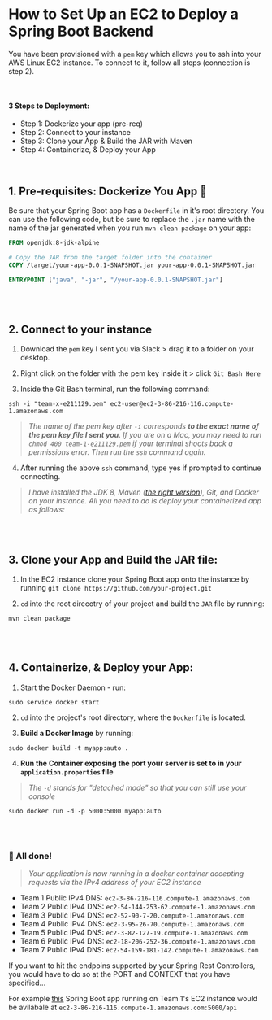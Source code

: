 # How to Set Up an EC2 to Deploy a Spring Boot Backend
You have been provisioned with a `pem` key which allows you to ssh into your AWS Linux EC2 instance. To connect to it, follow all steps (connection is step 2).

<br>

#### 3 Steps to Deployment:
- Step 1: Dockerize your app (pre-req)
- Step 2: Connect to your instance
- Step 3: Clone your App & Build the JAR with Maven
- Step 4: Containerize, & Deploy your App

<br>

## 1. Pre-requisites: Dockerize You App :whale:
Be sure that your Spring Boot app has a `Dockerfile` in it's root directory. You can use the following code, but be sure to replace the `.jar` name with the name of the jar generated when you run `mvn clean package` on your app:

```Dockerfile
FROM openjdk:8-jdk-alpine

# Copy the JAR from the target folder into the container
COPY /target/your-app-0.0.1-SNAPSHOT.jar your-app-0.0.1-SNAPSHOT.jar 

ENTRYPOINT ["java", "-jar", "/your-app-0.0.1-SNAPSHOT.jar"]
```

<br>
<br>

## 2. Connect to your instance
1. Download the `pem` key I sent you via Slack > drag it to a folder on your desktop.

2. Right click on the folder with the pem key inside it > click `Git Bash Here`

3. Inside the Git Bash terminal, run the following command:

```
ssh -i "team-x-e211129.pem" ec2-user@ec2-3-86-216-116.compute-1.amazonaws.com
```

> *The name of the pem key after `-i` corresponds **to the exact name of the pem key file I sent you***. *If you are on a Mac, you may need to run `chmod 400 team-1-e211129.pem` if your terminal shoots back a permissions error.  Then run the `ssh` command again.*

4. After running the above `ssh` command, type yes if prompted to continue connecting.
  
> *I have installed the JDK 8, Maven ([the right version](https://memotut.com/aws-ec2-how-to-install-maven-on-amazon-linux-2-bcdf9/)), Git, and Docker on your instance.  All you need to do is deploy your containerized app as follows:*

<br>
<br>

## 3. Clone your App and Build the JAR file:
1. In the EC2 instance clone your Spring Boot app onto the instance by running `git clone https://github.com/your-project.git`

2. `cd` into the root direcotry of your project and build the `JAR` file by running:

```
mvn clean package
```

<br>
<br>

## 4. Containerize, & Deploy your App:
1. Start the Docker Daemon - run:

```
sudo service docker start
```

2. `cd` into the project's root directory, where the `Dockerfile` is located.
  
3. **Build a Docker Image** by running:

```
sudo docker build -t myapp:auto .
```

4. **Run the Container exposing the port your server is set to in your `application.properties` file**
> *The `-d` stands for "detached mode" so that you can still use your console*

```
sudo docker run -d -p 5000:5000 myapp:auto
```

<br>
<br>

### :tada: All done!
> *Your application is now running in a docker container accepting requests via the IPv4 address of your EC2 instance*

- Team 1 Public IPv4 DNS: `ec2-3-86-216-116.compute-1.amazonaws.com`
- Team 2 Public IPv4 DNS: `ec2-54-144-253-62.compute-1.amazonaws.com` 
- Team 3 Public IPv4 DNS: `ec2-52-90-7-20.compute-1.amazonaws.com`
- Team 4 Public IPv4 DNS: `ec2-3-95-26-70.compute-1.amazonaws.com`
- Team 5 Public IPv4 DNS: `ec2-3-82-127-19.compute-1.amazonaws.com`
- Team 6 Public IPv4 DNS: `ec2-18-206-252-36.compute-1.amazonaws.com`
- Team 7 Public IPv4 DNS: `ec2-54-159-181-142.compute-1.amazonaws.com`

If you want to hit the endpoins supported by your Spring Rest Controllers, you would have to do so at the PORT and CONTEXT that you have specified...

For example [this](https://github.com/211129-Enterprise/demos/tree/main/5-spring/CompleteAPI) Spring Boot app running on Team 1's EC2 instance would be avilabale at `ec2-3-86-216-116.compute-1.amazonaws.com:5000/api`


